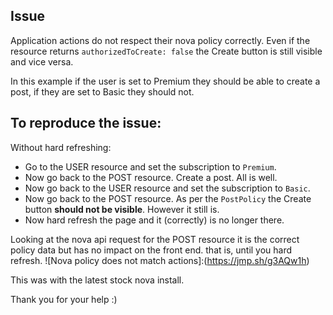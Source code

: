 ## Issue

Application actions do not respect their nova policy correctly. Even if the resource returns ```authorizedToCreate: false``` the Create button is still visible and vice versa.

In this example if the user is set to Premium they should be able to create a post, if they are set to Basic they should not.

## To reproduce the issue:

Without hard refreshing:

- Go to the USER resource and set the subscription to ```Premium```.
- Now go back to the POST resource. Create a post. All is well.
- Now go back to the USER resource and set the subscription to ```Basic```.
- Now go back to the POST resource. As per the ```PostPolicy``` the Create button **should not be visible**. However it still is.
- Now hard refresh the page and it (correctly) is no longer there.

Looking at the nova api request for the POST resource it is the correct policy data but has no impact on the front end. that is, until you hard refresh.
![Nova policy does not match actions]:(https://jmp.sh/g3AQw1h)

This was with the latest stock nova install.

Thank you for your help :)
